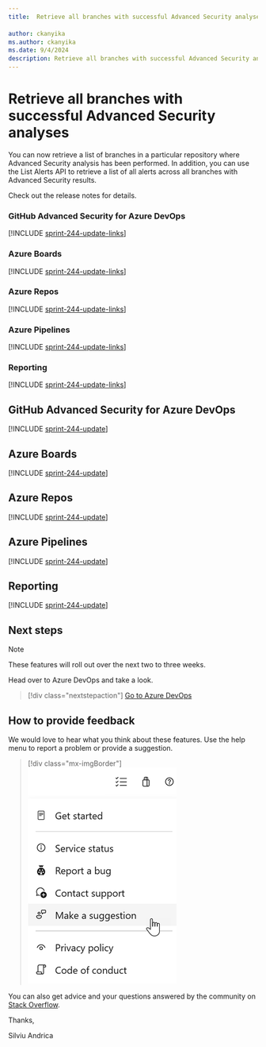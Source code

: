 ```yaml
---
title:  Retrieve all branches with successful Advanced Security analyses

author: ckanyika
ms.author: ckanyika
ms.date: 9/4/2024
description: Retrieve all branches with successful Advanced Security analyses
---
```

# Retrieve all branches with successful Advanced Security analyses

You can now retrieve a list of branches in a particular repository where Advanced Security analysis has been performed. In addition, you can use the List Alerts API to retrieve a list of all alerts across all branches with Advanced Security results.

Check out the release notes for details.

### GitHub Advanced Security for Azure DevOps

[!INCLUDE [sprint-244-update-links](includes/ghazdo/sprint-244-update-links.md)]

### Azure Boards

[!INCLUDE [sprint-244-update-links](includes/boards/sprint-244-update-links.md)]

### Azure Repos

[!INCLUDE [sprint-244-update-links](includes/repos/sprint-244-update-links.md)]

### Azure Pipelines

[!INCLUDE [sprint-244-update-links](includes/pipelines/sprint-244-update-links.md)]

### Reporting

[!INCLUDE [sprint-244-update-links](includes/reporting/sprint-244-update-links.md)]

## GitHub Advanced Security for Azure DevOps

[!INCLUDE [sprint-244-update](includes/ghazdo/sprint-244-update.md)]

## Azure Boards

[!INCLUDE [sprint-244-update](includes/boards/sprint-244-update.md)]

## Azure Repos

[!INCLUDE [sprint-244-update](includes/repos/sprint-244-update.md)]

## Azure Pipelines

[!INCLUDE [sprint-244-update](includes/pipelines/sprint-244-update.md)]

## Reporting

[!INCLUDE [sprint-244-update](includes/reporting/sprint-244-update.md)]


## Next steps

> [!NOTE]
> These features will roll out over the next two to three weeks.

Head over to Azure DevOps and take a look.

> [!div class="nextstepaction"] 
> [Go to Azure DevOps](https://go.microsoft.com/fwlink/?LinkId=307137&campaign=o~msft~docs~product-vsts~release-notes)

## How to provide feedback

We would love to hear what you think about these features. Use the help menu to report a problem or provide a suggestion.

> [!div class="mx-imgBorder"] 
> ![Screenshot Make a suggestion.](../media/make-a-suggestion.png)

You can also get advice and your questions answered by the community on [Stack Overflow](https://stackoverflow.com/questions/tagged/azure-devops).

Thanks,

Silviu Andrica
